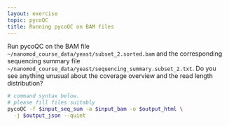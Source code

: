 ```yaml
---
layout: exercise
topic: pycoQC
title: Running pycoQC on BAM files
---
```


Run pycoQC on the BAM file `~/nanomod_course_data/yeast/subset_2.sorted.bam`
and the corresponding sequencing summary file
`~/nanomod_course_data/yeast/sequencing_summary.subset_2.txt`.
Do you see anything unusual about the coverage overview and the read length distribution?

```bash
# command syntax below.
# please fill files suitably
pycoQC -f $input_seq_sum -a $input_bam -o $output_html \
  -j $output_json --quiet
```